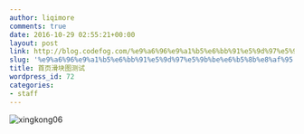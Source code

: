 ```yaml
---
author: liqimore
comments: true
date: 2016-10-29 02:55:21+00:00
layout: post
link: http://blog.codefog.com/%e9%a6%96%e9%a1%b5%e6%bb%91%e5%9d%97%e5%9b%be%e6%b5%8b%e8%af%95.html
slug: '%e9%a6%96%e9%a1%b5%e6%bb%91%e5%9d%97%e5%9b%be%e6%b5%8b%e8%af%95'
title: 首页滑块图测试
wordpress_id: 72
categories:
- staff
---
```


![xingkong06](https://static.codefog.com/qiniu/old/2016/10/xingkong06.jpg)
